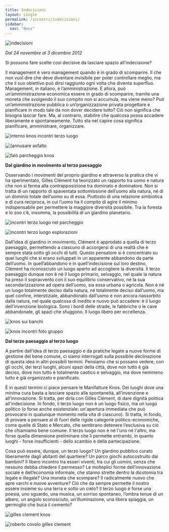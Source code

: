 ```yaml
---
title: Indecisioni
layout: single
permalink: /incontri/indecisioni/
sidebar: 
  nav: "docs"
---
```


![](/assets/images/01-indecisioni.jpg "indecisioni")

_Dal 24 novembre al 3 dicembre 2012_


Si possono fare scelte così decisive da lasciare spazio all’indecisione?

Il management è vero management quando è in grado di scomparire. Il che non vuol dire che deve diventare invisibile per poter controllare meglio, ma che il suo obiettivo può dirsi raggiunto ogni volta che diventa superfluo.
Management, in italiano, è l’amministrazione. E allora, può un’amministrazione economica essere in grado di scomparire, tramite una moneta che svolgendo il suo compito non si accumula, ma viene meno? Può un’amministrazione pubblica o un’organizzazione privata progettare e pianificare in modo tale da non dover decidere tutto?
Ciò non significa che bisogna lasciar fare. Ma, al contrario, stabilire che qualcosa possa accadere liberamente e spontaneamente.
Tutto sta nel capire cosa significa pianificare, amministrare, organizzare.

![interno knos incontri terzo luogo](/assets/images/interno-knos-incontri-terzo-luogo.jpg "interno knos incontri terzo luogo")

![(annusare asfalto](/assets/images/annusare_asfalto.jpg "annusare l'asfalto")

![falò parcheggio knos](/assets/images/falo-parcheggio-knos.jpg "Falò nel parcheggio")

**Dal giardino in movimento al terzo paesaggio**

Osservando i movimenti del proprio giardino e attraverso la pratica che vi ha sperimentato, Gilles Clément ha teorizzato un rapporto tra uomo e natura che non si ferma alla contrapposizione tra dominato e dominatore. Non si tratta di un rapporto di spaventata sottomissione dell’uomo alla natura, né di un dominio totale dell’uomo su di essa. Piuttosto di una relazione simbiotica e di cura reciproca, in cui l’uomo ha il compito di agire il minimo indispensabile per permettere la maggiore diversità possibile.
Tra la foresta e lo zoo c’è, insomma, la possibilità di un giardino planetario.

![incontri terzo luogo nel parcheggio](/assets/images/incontri-terzo-luogo_nel-parcheggio.jpg " Incontri del Terzo Luogo, nel parcheggio")

![incontri terzo luogo esplorazioni](/assets/images/incontri-terzo-luogo-esplorazioni.jpg "Esplorazioni")

Dall’idea di giardino in movimento, Clément è approdato a quella di terzo paesaggio, permettendo a ciascuno di accorgersi di una realtà che è sempre stata sotto gli occhi di tutti. Questo pensatore si è concentrato su quei luoghi che si erano sviluppati in un apparente abbandono da parte dell’uomo. In quell’abbandono e in quell’indecisione sul loro destino, Clément ha riconosciuto un luogo aperto ad accogliere la diversità.
Il terzo paesaggio dunque non è né il luogo primario, selvaggio, nel quale la natura ha preso il sopravvento con il suo equilibrio conservativo, né la sua secondarizzazione ad opera dell’uomo, sia essa urbana o agricola. Non è né un luogo totalmente deciso dalla natura, né totalmente deciso dall’uomo, ma quel confine, interstiziale, abbandonato dall’uomo e non ancora riassorbito dalla natura, nel quale qualcosa di inedito e nuovo può accadere: è il luogo dell’invenzione biologica. Sono i bordi delle strade, le fabbriche o le cave abbandonate, gli spazi che sfuggono. Il luogo libero per eccellenza.

![knos sui banchi](/assets/images/knos-sui_banchi.jpg )

![knos incontri foto gruppo](/assets/images/knos-incontri-foto-gruppo.jpg "Foto di gruppo")

**Dal terzo paesaggio al terzo luogo**

A partire dall’idea di terzo paesaggio e da pratiche legate a nuove forme di gestione del bene comune, ci siamo interrogati sulla possibile declinazione di questa idea in altri possibili termini.
Pensiamo che si possano vedere, con gli occhi, dei terzi luoghi, alcuni spazi della città, dove non tutto è già deciso, dove non tutto è totalmente caotico e selvaggio, ma dove nemmeno tutto è già organizzato e pianificato.

È in questi termini ci piace pensare le Manifatture Knos.
Dei luoghi dove una minima cura basta a lasciare spazio alla spontaneità, all’invenzione e all’innovazione. Si tratta, per dirla con Gilles Clément, di dare dignità politica all'indecisione.
In fondo, il terzo luogo non è un luogo fisico, ma un luogo politico (o forse anche esistenziale: un'apertura immediata che può provocarsi in qualunque momento nella vita di ciascuno).
Si tratta, in fondo, di provare a pensare al di fuori delle rigide categorie politico-economiche, come quelle di Stato e Mercato, che sembrano detenere l’esclusiva su ciò che chiamiamo bene comune. Il terzo luogo non è né l'uno né l'altro, ma forse quella dimensione preliminare che li permette entrambi, in quanto luoghi - forse insufficienti - dello scambio e della partecipazione.

Cosa può essere, dunque, un terzo luogo? Un giardino pubblico curato liberamente dagli abitanti del quartiere? Un parco giochi autocostruito dai bambini? Il libero incontro tra esseri viventi, tra cui gli uomini, senza che nessuno debba chiedere il permesso? Le molteplici forme dell’innovazione sociale e dell’economia informale, che stanno strette dentro la dicotomia tra legale e illegale? Una moneta che scompare? Il radicalmente nuovo che apre varchi e nuove avventure? Ciò che da sempre permette il nostro essere insieme su una terra e sotto un cielo?
Il terzo luogo è forse una poesia, uno sguardo, una musica, un sorriso spontaneo, l’ombra tenue di un albero, un angolo sconosciuto, un’illuminazione, una libera spiaggia, un germoglio che buca il cemento?

![gilles clement knos](/assets/images/gilles_clement_knos.jpg "Gilles Clèment al Knos")

![roberto covolo gilles clement](/assets/images/roberto-covolo_gilles-clement.jpg "Roberto Covolo e Gilles Clèment")
